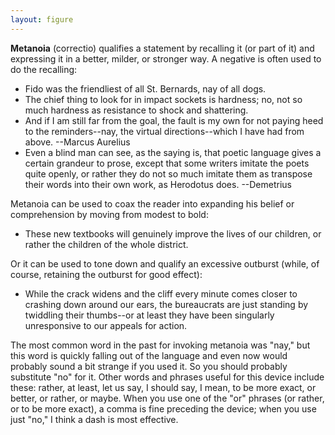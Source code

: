 ```yaml
---
layout: figure
---
```


**Metanoia** (correctio) qualifies a statement by recalling it (or part of it) and expressing it in a better, milder, or stronger way. A negative is often used to do the recalling:

 - Fido was the friendliest of all St. Bernards, nay of all dogs.
 - The chief thing to look for in impact sockets is hardness; no, not so much hardness as resistance to shock and shattering.
 - And if I am still far from the goal, the fault is my own for not paying heed to the reminders--nay, the virtual directions--which I have had from above. --Marcus Aurelius
 - Even a blind man can see, as the saying is, that poetic language gives a certain grandeur to prose, except that some writers imitate the poets quite openly, or rather they do not so much imitate them as transpose their words into their own work, as Herodotus does. --Demetrius

Metanoia can be used to coax the reader into expanding his belief or comprehension by moving from modest to bold:

 - These new textbooks will genuinely improve the lives of our children, or rather the children of the whole district.

Or it can be used to tone down and qualify an excessive outburst (while, of course, retaining the outburst for good effect):

 - While the crack widens and the cliff every minute comes closer to crashing down around our ears, the bureaucrats are just standing by twiddling their thumbs--or at least they have been singularly unresponsive to our appeals for action.

The most common word in the past for invoking metanoia was "nay," but this word is quickly falling out of the language and even now would probably sound a bit strange if you used it. So you should probably substitute "no" for it. Other words and phrases useful for this device include these: rather, at least, let us say, I should say, I mean, to be more exact, or better, or rather, or maybe. When you use one of the "or" phrases (or rather, or to be more exact), a comma is fine preceding the device; when you use just "no," I think a dash is most effective.
